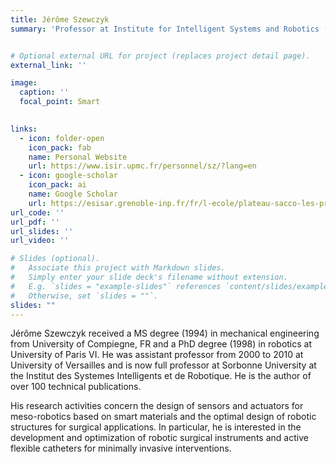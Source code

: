 ```yaml
---
title: Jérôme Szewczyk
summary: 'Professor at Institute for Intelligent Systems and Robotics (ISIR), Sorbonne University, CNRS, France.'


# Optional external URL for project (replaces project detail page).
external_link: ''

image:
  caption: ''
  focal_point: Smart
    

links:
  - icon: folder-open
    icon_pack: fab
    name: Personal Website
    url: https://www.isir.upmc.fr/personnel/sz/?lang=en
  - icon: google-scholar
    icon_pack: ai
    name: Google Scholar
    url: https://esisar.grenoble-inp.fr/fr/l-ecole/plateau-sacco-les-projets-d-innovation
url_code: ''
url_pdf: ''
url_slides: ''
url_video: ''

# Slides (optional).
#   Associate this project with Markdown slides.
#   Simply enter your slide deck's filename without extension.
#   E.g. `slides = "example-slides"` references `content/slides/example-slides.md`.
#   Otherwise, set `slides = ""`.
slides: ""
---
```


Jérôme Szewczyk received a MS degree (1994)
in mechanical engineering from University of
Compiegne, FR and a PhD degree (1998) in robotics at University of Paris VI. 
He was assistant professor from 2000 to 2010 at University of Versailles and
is now full professor at Sorbonne University at the
Institut des Systemes Intelligents et de Robotique. 
He is the author of over 100 technical publications. 

His research activities concern the design of
sensors and actuators for meso-robotics based on
smart materials and the optimal design of robotic
structures for surgical applications. In particular, he is interested in the
development and optimization of robotic surgical instruments and active
flexible catheters for minimally invasive interventions.
